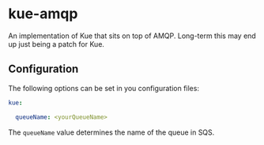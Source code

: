 kue-amqp
========

An implementation of Kue that sits on top of AMQP. Long-term this may end up just being a patch for Kue.

## Configuration

The following options can be set in you configuration files:

```yaml
kue:

  queueName: <yourQueueName>
```

The `queueName` value determines the name of the queue in SQS.
